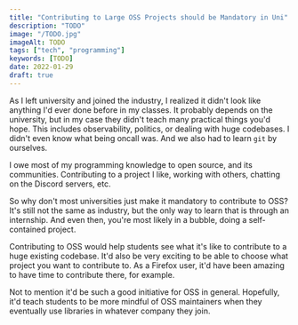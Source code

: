 ```yaml
---
title: "Contributing to Large OSS Projects should be Mandatory in Uni"
description: "TODO"
image: "/TODO.jpg"
imageAlt: TODO
tags: ["tech", "programming"]
keywords: [TODO]
date: 2022-01-29
draft: true
---
```


As I left university and joined the industry, I realized it didn't look like anything I'd ever done before in my classes. It probably depends on the university, but in my case they didn't teach many practical things you'd hope. This includes observability, politics, or dealing with huge codebases. I didn't even know what being oncall was. And we also had to learn `git` by ourselves.

I owe most of my programming knowledge to open source, and its communities. Contributing to a project I like, working with others, chatting on the Discord servers, etc.

So why don't most universities just make it mandatory to contribute to OSS? It's still not the same as industry, but the only way to learn that is through an internship. And even then, you're most likely in a bubble, doing a self-contained project.

Contributing to OSS would help students see what it's like to contribute to a huge existing codebase. It'd also be very exciting to be able to choose what project you want to contribute to. As a Firefox user, it'd have been amazing to have time to contribute there, for example.

Not to mention it'd be such a good initiative for OSS in general. Hopefully, it'd teach students to be more mindful of OSS maintainers when they eventually use libraries in whatever company they join.
